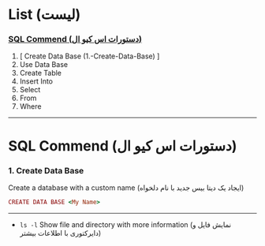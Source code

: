 # List (لیست)

### [ SQL Commend (دستورات اس کیو ال) ]( #SQL-commend-دستورات-اس-کیو-ال )
1. [ Create Data Base (1.-Create-Data-Base) ]
2. Use Data Base
3. Create Table
4. Insert Into
5. Select
6. From
7. Where

---
# SQL Commend (دستورات اس کیو ال)

### 1. Create Data Base
Create a database with a custom name (ایجاد یک دیتا بیس جدید با نام دلخواه)
```ruby
CREATE DATA BASE <My Name>
```

---




* ```ls -l``` Show file and directory with more information (نمایش فایل و دایرکتوری با اطلاعات بیشتر)
